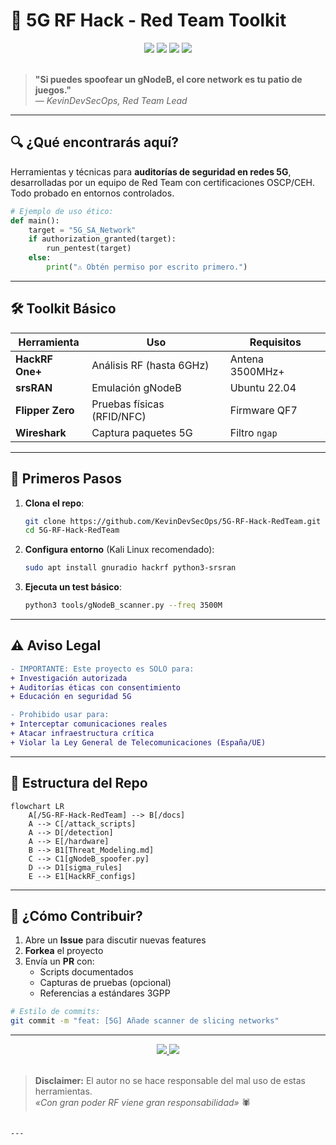 # 📡 5G RF Hack - Red Team Toolkit

<div align="center">
  <img src="https://img.shields.io/badge/5G_Hacking-Red_Team-FF0000?style=for-the-badge&logo=windowsterminal&logoColor=white">
  <img src="https://img.shields.io/badge/SDR-HackRF_One+-8A2BE2?style=for-the-badge&logo=gnuradio&logoColor=white">
  <img src="https://img.shields.io/badge/License-GPL_3.0-blue?style=for-the-badge&logo=opensourceinitiative&logoColor=white">
  <img src="https://img.shields.io/badge/OSCP-Certified-FF6600?style=for-the-badge&logo=offensive-security&logoColor=white">
</div>

<br>

> **"Si puedes spoofear un gNodeB, el core network es tu patio de juegos."**  
> *— KevinDevSecOps, Red Team Lead*

---

## 🔍 ¿Qué encontrarás aquí?
Herramientas y técnicas para **auditorías de seguridad en redes 5G**, desarrolladas por un equipo de Red Team con certificaciones OSCP/CEH. Todo probado en entornos controlados.

```python
# Ejemplo de uso ético:
def main():
    target = "5G_SA_Network"
    if authorization_granted(target):
        run_pentest(target)
    else:
        print("⚠️ Obtén permiso por escrito primero.")
```

---

## 🛠️ Toolkit Básico
| Herramienta | Uso | Requisitos |
|-------------|-----|------------|
| **HackRF One+** | Análisis RF (hasta 6GHz) | Antena 3500MHz+ |
| **srsRAN** | Emulación gNodeB | Ubuntu 22.04 |
| **Flipper Zero** | Pruebas físicas (RFID/NFC) | Firmware QF7 |
| **Wireshark** | Captura paquetes 5G | Filtro `ngap` |

---

## 📌 Primeros Pasos
1. **Clona el repo**:
   ```bash
   git clone https://github.com/KevinDevSecOps/5G-RF-Hack-RedTeam.git
   cd 5G-RF-Hack-RedTeam
   ```

2. **Configura entorno** (Kali Linux recomendado):
   ```bash
   sudo apt install gnuradio hackrf python3-srsran
   ```

3. **Ejecuta un test básico**:
   ```bash
   python3 tools/gNodeB_scanner.py --freq 3500M
   ```

---

## ⚠️ Aviso Legal
```diff
- IMPORTANTE: Este proyecto es SOLO para:
+ Investigación autorizada
+ Auditorías éticas con consentimiento
+ Educación en seguridad 5G

- Prohibido usar para:
+ Interceptar comunicaciones reales
+ Atacar infraestructura crítica
+ Violar la Ley General de Telecomunicaciones (España/UE)
```

---

## 📂 Estructura del Repo
```mermaid
flowchart LR
    A[/5G-RF-Hack-RedTeam] --> B[/docs]
    A --> C[/attack_scripts]
    A --> D[/detection]
    A --> E[/hardware]
    B --> B1[Threat_Modeling.md]
    C --> C1[gNodeB_spoofer.py]
    D --> D1[sigma_rules]
    E --> E1[HackRF_configs]
```

---

## 🤝 ¿Cómo Contribuir?
1. Abre un **Issue** para discutir nuevas features
2. **Forkea** el proyecto
3. Envía un **PR** con:
   - Scripts documentados
   - Capturas de pruebas (opcional)
   - Referencias a estándares 3GPP

```bash
# Estilo de commits:
git commit -m "feat: [5G] Añade scanner de slicing networks"
```

---

<div align="center">
  <a href="https://github.com/KevinDevSecOps/5G-RF-Hack-RedTeam/issues">
    <img src="https://img.shields.io/badge/¿Preguntas?-Abrir_Issue-FF6600?style=for-the-badge&logo=github">
  </a>
  <a href="https://twitter.com/TuUsuario">
    <img src="https://img.shields.io/badge/Contacto-DM_@TuUsuario-1DA1F2?style=for-the-badge&logo=twitter">
  </a>
</div>

<br>

> **Disclaimer:** El autor no se hace responsable del mal uso de estas herramientas.  
> *«Con gran poder RF viene gran responsabilidad»* 🕷️
```

---
